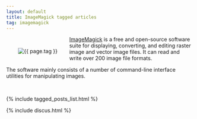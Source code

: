 ```yaml
---
layout: default
title: ImageMagick tagged articles
tag: imagemagick
---
```


<div style="float: left; margin: 2.0rem;">
	<img src="/public/images/{{ page.tag }}.png" style="max-width: 10rem;" alt="{{ page.tag }}" />
</div>

[ImageMagick](http://imagemagick.org/) is a free and open-source software suite for displaying, converting, and editing raster image and vector image files. It can read and write over 200 image file formats.

The software mainly consists of a number of command-line interface utilities for manipulating images.

<br>

{% include tagged_posts_list.html %}

{% include discus.html %}
